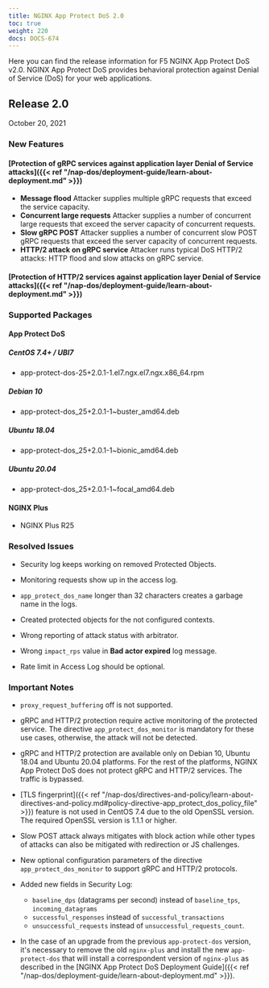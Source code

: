```yaml
---
title: NGINX App Protect DoS 2.0
toc: true
weight: 220
docs: DOCS-674
---
```


Here you can find the release information for F5 NGINX App Protect DoS v2.0. NGINX App Protect DoS provides behavioral protection against Denial of Service (DoS) for your web applications.

## Release 2.0

October 20, 2021

### New Features

#### [Protection of gRPC services against application layer Denial of Service attacks]({{< ref "/nap-dos/deployment-guide/learn-about-deployment.md" >}})

- **Message flood**
  Attacker supplies multiple gRPC requests that exceed the service capacity.
- **Concurrent large requests**
  Attacker supplies a number of concurrent large requests that exceed the server capacity of concurrent requests.
- **Slow gRPC POST**
  Attacker supplies a number of concurrent slow POST gRPC requests that exceed the server capacity of concurrent requests.
- **HTTP/2 attack on gRPC service**
  Attacker runs typical DoS HTTP/2 attacks: HTTP flood and slow attacks on gRPC service.

#### [Protection of HTTP/2 services against application layer Denial of Service attacks]({{< ref "/nap-dos/deployment-guide/learn-about-deployment.md" >}})

### Supported Packages

#### App Protect DoS

##### CentOS 7.4+ / UBI7

- app-protect-dos-25+2.0.1-1.el7.ngx.el7.ngx.x86_64.rpm

##### Debian 10

- app-protect-dos_25+2.0.1-1~buster_amd64.deb

##### Ubuntu 18.04

- app-protect-dos_25+2.0.1-1~bionic_amd64.deb

##### Ubuntu 20.04

- app-protect-dos_25+2.0.1-1~focal_amd64.deb

#### NGINX Plus

- NGINX Plus R25

### Resolved Issues

- Security log keeps working on removed Protected Objects.

- Monitoring requests show up in the access log.

- `app_protect_dos_name` longer than 32 characters creates a garbage name in the logs.

- Created protected objects for the not configured contexts.

- Wrong reporting of attack status with arbitrator.

- Wrong `impact_rps` value in **Bad actor expired** log message.

- Rate limit in Access Log should be optional.

### Important Notes

- `proxy_request_buffering` off is not supported.

- gRPC and HTTP/2 protection require active monitoring of the protected service. The directive `app_protect_dos_monitor` is mandatory for these use cases, otherwise, the attack will not be detected.

- gRPC and HTTP/2 protection are available only on Debian 10, Ubuntu 18.04 and Ubuntu 20.04 platforms. For the rest of the platforms, NGINX App Protect DoS does not protect gRPC and HTTP/2 services. The traffic is bypassed.

- [TLS fingerprint]({{< ref "/nap-dos/directives-and-policy/learn-about-directives-and-policy.md#policy-directive-app_protect_dos_policy_file" >}}) feature is not used in CentOS 7.4 due to the old OpenSSL version. The required OpenSSL version is 1.1.1 or higher.

- Slow POST attack always mitigates with block action while other types of attacks can also be mitigated with redirection or JS challenges.

- New optional configuration parameters of the directive `app_protect_dos_monitor` to support gRPC and HTTP/2 protocols.
- Added new fields in Security Log:

  - `baseline_dps` (datagrams per second) instead of `baseline_tps`, `incoming_datagrams` <br>
  - `successful_responses` instead of `successful_transactions` <br>
  - `unsuccessful_requests` instead of `unsuccessful_requests_count`.

- In the case of an upgrade from the previous `app-protect-dos` version, it's necessary to remove the old `nginx-plus` and install the new `app-protect-dos` that will install a correspondent version of `nginx-plus` as described in the [NGINX App Protect DoS Deployment Guide]({{< ref "/nap-dos/deployment-guide/learn-about-deployment.md" >}}).
